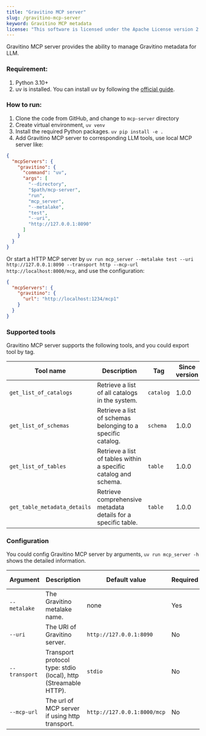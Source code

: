 ```yaml
---
title: "Gravitino MCP server"
slug: /gravitino-mcp-server
keyword: Gravitino MCP metadata
license: "This software is licensed under the Apache License version 2."
---
```


Gravitino MCP server provides the ability to manage Gravitino metadata for LLM.

### Requirement:

1. Python 3.10+
2. uv is installed. You can install uv by following the [official guide](https://docs.astral.sh/uv/getting-started/installation/).

### How to run:

1. Clone the code from GitHub, and change to `mcp-server` directory
2. Create virtual environment, `uv venv`
3. Install the required Python packages. `uv pip install -e .`
4. Add Gravitino MCP server to corresponding LLM tools, use local MCP server like:
```json
{
  "mcpServers": {
    "gravitino": {
      "command": "uv",
      "args": [
        "--directory",
        "$path/mcp-server",
        "run",
        "mcp_server",
        "--metalake",
        "test",
        "--uri",
        "http://127.0.0.1:8090"
      ]
    }
  }
}
```

Or start a HTTP MCP server by `uv run mcp_server --metalake test --uri http://127.0.0.1:8090 --transport http --mcp-url http://localhost:8000/mcp`, and use the configuration:

```json
{
  "mcpServers": {
    "gravitino": {
      "url": "http://localhost:1234/mcp1"
    }
  }
}
```

### Supported tools

Gravitino MCP server supports the following tools, and you could export tool by tag.

| Tool name                    | Description                                                     | Tag       | Since version |
|------------------------------|-----------------------------------------------------------------|-----------|---------------|
| `get_list_of_catalogs`       | Retrieve a list of all catalogs in the system.                  | `catalog` | 1.0.0         |
| `get_list_of_schemas`        | Retrieve a list of schemas belonging to a specific catalog.     | `schema`  | 1.0.0         |
| `get_list_of_tables`         | Retrieve a list of tables within a specific catalog and schema. | `table`   | 1.0.0         |
| `get_table_metadata_details` | Retrieve comprehensive metadata details for a specific table.   | `table`   | 1.0.0         |

### Configuration

You could config Gravitino MCP server by arguments, `uv run mcp_server -h` shows the detailed information.

| Argument      | Description                                                     | Default value               | Required | Since version |
|---------------|-----------------------------------------------------------------|-----------------------------|----------|---------------|
| `--metalake`  | The Gravitino metalake name.                                    | none                        | Yes      | 1.0.0         |
| `--uri`       | The URI of Gravitino server.                                    | `http://127.0.0.1:8090`     | No       | 1.0.0         |
| `--transport` | Transport protocol type: stdio (local), http (Streamable HTTP). | `stdio`                     | No       | 1.0.0         |
| `--mcp-url`   | The url of MCP server if using http transport.                  | `http://127.0.0.1:8000/mcp` | No       | 1.0.0         |

